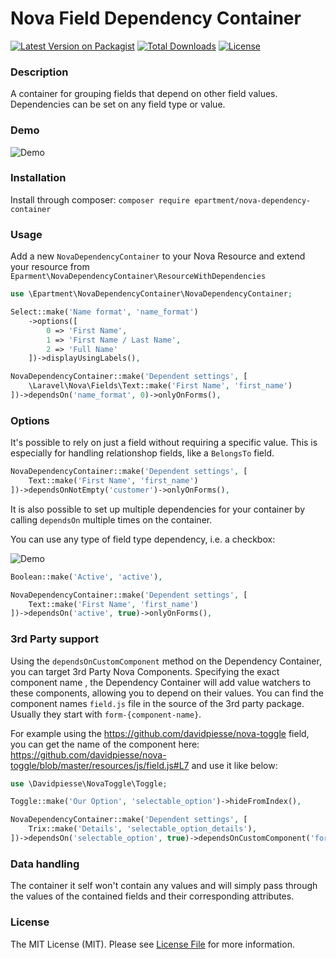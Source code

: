 # Nova Field Dependency Container

[![Latest Version on Packagist](https://img.shields.io/packagist/v/epartment/nova-dependency-container.svg)](https://packagist.org/packages/epartment/nova-dependency-container)
[![Total Downloads](https://img.shields.io/packagist/dt/epartment/nova-dependency-container.svg)](https://packagist.org/packages/epartment/nova-dependency-container)
[![License](https://img.shields.io/packagist/l/epartment/nova-dependency-container.svg)](https://github.com/epartment/nova-dependency-container/blob/master/LICENSE.md)

### Description
A container for grouping fields that depend on other field values. Dependencies can be set on any field type or value.

### Demo

![Demo](https://raw.githubusercontent.com/epartment/nova-dependency-container/master/docs/demo.gif)

### Installation
Install through composer: `composer require epartment/nova-dependency-container`

### Usage

Add a new `NovaDependencyContainer` to your Nova Resource and extend your resource from `Eparment\NovaDependencyContainer\ResourceWithDependencies`

```php
use \Epartment\NovaDependencyContainer\NovaDependencyContainer;

Select::make('Name format', 'name_format')
    ->options([
        0 => 'First Name',
        1 => 'First Name / Last Name',
        2 => 'Full Name'
    ])->displayUsingLabels(),

NovaDependencyContainer::make('Dependent settings', [
    \Laravel\Nova\Fields\Text::make('First Name', 'first_name')
])->dependsOn('name_format', 0)->onlyOnForms(),
```

### Options

It's possible to rely on just a field without requiring a specific value. This is especially for handling relationshop fields, like a `BelongsTo` field.

```php
NovaDependencyContainer::make('Dependent settings', [
    Text::make('First Name', 'first_name')
])->dependsOnNotEmpty('customer')->onlyOnForms(),
```

It is also possible to set up multiple dependencies for your container by calling `dependsOn` multiple times on the container.

You can use any type of field type dependency, i.e. a checkbox:

![Demo](https://raw.githubusercontent.com/epartment/nova-dependency-container/master/docs/demo-2.gif)

```php
Boolean::make('Active', 'active'),

NovaDependencyContainer::make('Dependent settings', [
    Text::make('First Name', 'first_name')
])->dependsOn('active', true)->onlyOnForms(),
```

### 3rd Party support
Using the `dependsOnCustomComponent` method on the Dependency Container, you can target 3rd Party Nova Components. Specifying the exact component name , the Dependency Container will add value watchers to these components, allowing you to depend on their values. You can find the component names `field.js` file in the source of the 3rd party package. Usually they start with `form-{component-name}`.

For example using the https://github.com/davidpiesse/nova-toggle field, you can get the name of the component here: https://github.com/davidpiesse/nova-toggle/blob/master/resources/js/field.js#L7 and use it like below:

```php
use \Davidpiesse\NovaToggle\Toggle;

Toggle::make('Our Option', 'selectable_option')->hideFromIndex(),

NovaDependencyContainer::make('Dependent settings', [
    Trix::make('Details', 'selectable_option_details'),
])->dependsOn('selectable_option', true)->dependsOnCustomComponent('form-nova-toggle'),
```

### Data handling
The container it self won't contain any values and will simply pass through the values of the contained fields and their corresponding attributes.

### License
The MIT License (MIT). Please see [License File](https://github.com/epartment/nova-dependency-container/blob/master/LICENSE.md) for more information.
